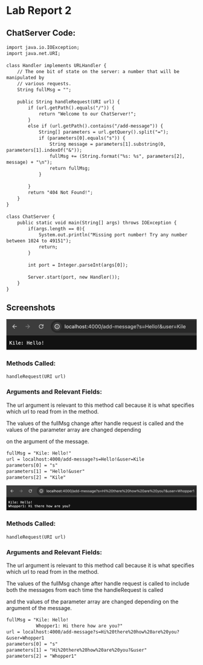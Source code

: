 # Lab Report 2

## ChatServer Code:

~~~~
import java.io.IOException;
import java.net.URI;

class Handler implements URLHandler {
    // The one bit of state on the server: a number that will be manipulated by
    // various requests.
    String fullMsg = "";

    public String handleRequest(URI url) {
        if (url.getPath().equals("/")) {
            return "Welcome to our ChatServer!";
        } 
        else if (url.getPath().contains("/add-message")) {
            String[] parameters = url.getQuery().split("=");
            if (parameters[0].equals("s")) {
                String message = parameters[1].substring(0, parameters[1].indexOf("&"));
                fullMsg += (String.format("%s: %s", parameters[2], message) + "\n");
                return fullMsg;
            }

        }
        return "404 Not Found!";
    }
}

class ChatServer {
    public static void main(String[] args) throws IOException {
        if(args.length == 0){
            System.out.println("Missing port number! Try any number between 1024 to 49151");
            return;
        }

        int port = Integer.parseInt(args[0]);

        Server.start(port, new Handler());
    }
}
~~~~

## Screenshots

![Image](chatserver1.png)

### Methods Called: 

~~~
handleRequest(URI url)
~~~

### Arguments and Relevant Fields:

The url argument is relevant to this method call because it is what specifies which url to read from in the method.

The values of the fullMsg change after handle request is called and the values of the parameter array are changed depending

on the argument of the message.

~~~
fullMsg = "Kile: Hello!"
url = localhost:4000/add-message?s=Hello!&user=Kile
parameters[0] = "s"
parameters[1] = "Hello!&user"
parameters[2] = "Kile"
~~~

![Image](chatserver2.png)

### Methods Called: 

~~~
handleRequest(URI url)
~~~

### Arguments and Relevant Fields:

The url argument is relevant to this method call because it is what specifies which url to read from in the method.

The values of the fullMsg change after handle request is called to include both the messages from each time the handleRequest is called

and the values of the parameter array are changed depending on the argument of the message.

~~~
fullMsg = "Kile: Hello!
           Whopper1: Hi there how are you?"
url = localhost:4000/add-message?s=Hi%20there%20how%20are%20you?&user=Whopper1
parameters[0] = "s"
parameters[1] = "Hi%20there%20how%20are%20you?&user"
parameters[2] = "Whopper1"
~~~






